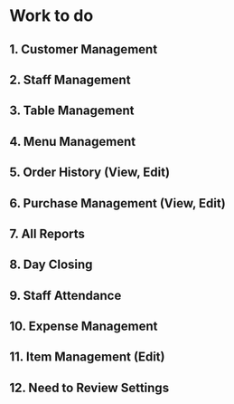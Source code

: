 # Work to do

## 1. Customer Management
## 2. Staff Management
## 3. Table Management
## 4. Menu Management
## 5. Order History (View, Edit)
## 6. Purchase Management (View, Edit)
## 7. All Reports
## 8. Day Closing
## 9. Staff Attendance
## 10. Expense Management
## 11. Item Management (Edit)
## 12. Need to Review Settings 
